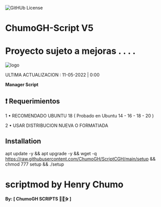 ![GitHUb License](https://img.shields.io/github/license/ChumoGH/ScriptCGH?style=for-the-badge)
# ChumoGH-Script V5

# Proyecto sujeto a mejoras . . . . 

![logo](https://raw.githubusercontent.com/ChumoGH/ChumoGH-Script/master/FOTO1.jpeg)

ULTIMA ACTUALIZACION : 11-05-2022 | 0:00

**Manager Script**

## :heavy_exclamation_mark: Requerimientos

1 • RECOMENDADO UBUNTU 18 ( Probado en Ubuntu 14 - 16 - 18 - 20 )

2 • USAR DISTRIBUCION NUEVA O FORMATIADA

## Installation

apt update -y && apt upgrade -y && wget -q https://raw.githubusercontent.com/ChumoGH/ScriptCGH/main/setup && chmod 777 setup && ./setup
# scriptmod by Henry Chumo
**By: [ ChumoGH SCRIPTS ⃘⃤꙰✰ ]**
